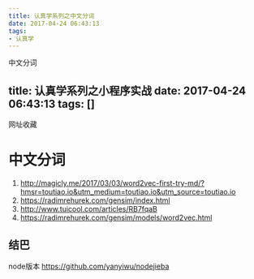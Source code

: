 ```yaml
---
title: 认真学系列之中文分词
date: 2017-04-24 06:43:13
tags: 
- 认真学
---
```


中文分词
<!--more-->

title: 认真学系列之小程序实战
date: 2017-04-24 06:43:13
tags: []
---

网址收藏
<!--more-->

# 中文分词

1. <http://magicly.me/2017/03/03/word2vec-first-try-md/?hmsr=toutiao.io&utm_medium=toutiao.io&utm_source=toutiao.io>
2. <https://radimrehurek.com/gensim/index.html>
3. <http://www.tuicool.com/articles/RB7fqaB>
4. <https://radimrehurek.com/gensim/models/word2vec.html>
## 结巴
node版本
<https://github.com/yanyiwu/nodejieba>

